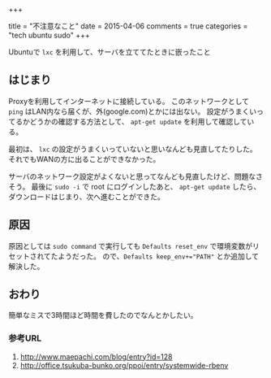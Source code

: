 +++

title = "不注意なこと"
date = 2015-04-06
comments = true
categories = "tech ubuntu sudo"
+++

Ubuntuで `lxc` を利用して、サーバを立ててたときに嵌ったこと

## はじまり

Proxyを利用してインターネットに接続している。
このネットワークとして `ping` はLAN内なら届くが、外(google.com)とかには出ない。
設定がうまくいってるかどうかの確認する方法として、 `apt-get update` を利用して確認している。

最初は、 `lxc` の設定がうまくいっていないと思いなんども見直してたりした。
それでもWANの方に出ることができなかった。

サーバのネットワーク設定がよくないと思ってなんども見直したけど、問題なさそう。
最後に `sudo -i` で root にログインしたあと、 `apt-get update` したら、
ダウンロードはじまり、次へ進むことができた。

## 原因

原因としては `sudo command` で実行しても `Defaults reset_env` で環境変数がリセットされてたようだった。
ので、`Defaults keep_env+="PATH"` とか追加して解決した。

## おわり
簡単なミスで3時間ほど時間を費したのでなんとかしたい。

### 参考URL
1. http://www.maepachi.com/blog/entry?id=128
1. http://office.tsukuba-bunko.org/ppoi/entry/systemwide-rbenv
